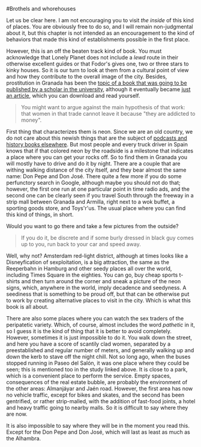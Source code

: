 #Brothels and whorehouses

Let us be clear here. I am not encouraging you to visit *the inside* of this kind of places. You are obviously free to do so, and I will remain non-judgmental about it, but this chapter is not intended as an encouragement to the kind of behaviors that made this kind of establishments possible in the first place.

However, this is an off the beaten track kind of book. You must acknowledge that Lonely Planet does not include a *lewd* route in their otherwise excellent guides or that Fodor's gives one, two or three stars to kinky houses. So it is our turn to look at them from a cultural point of view and how they contribute to the overall image of the city. Besides, prostitution in Granada has been the [topic of a book that was going to be published by a scholar in the university](http://www.granadahoy.com/article/granada/540676/geografia/la/prostitucion/granada.html), although it eventually became [just an article](http://www.rigys.org/estudio/0197.pdf), which you can download and read yourself.

>You might want to argue against the main hypothesis of that work: that women in that trade cannot leave it because "they are addicted to money". 

First thing that characterizes them is neon. Since we are an old country, we do not care about this newish things that are the subject of [podcasts and history books elsewhere](http://99percentinvisible.org/episode/tube-benders/). But most people and every truck driver in Spain knows that if that colored neon by the roadside is a milestone that indicates a place where you can get your rocks off. So to find them in Granada you will mostly have to drive and do it by night. There are a couple that are withing walking distance of the city itself, and they bear almost the same name: Don Pepe and Don José. There quite a few more if you do some perfunctory search in Google, although maybe you should not do that; however, the first one run at one particular point in time radio ads, and the second one can be clearly seen if you travel South through the freeway in a strip mall between Granada and Armilla, right next to a wok buffet, a sporting goods store, and Toys'r'us. The usual place where you can find this kind of things, in short.

Would you want to go there and take a few pictures from the outside?

>If you do it, be discrete and if some burly dressed in black guy comes up to you, run back to your car and speed away.

Well, why not? Amsterdam red-light district, although at times looks like a Disneyfication of sexploitation, is a big attraction, the same as the Reeperbahn in Hamburg and other seedy places all over the world, including Times Square in the eighties. You can go, buy cheap sports t-shirts and then turn around the corner and sneak a picture of the neon signs, which, anywhere in the world, imply decadence and seedyness. A seediness that is something to be proud off, but that can be otherwise put to work by creating alternative places to visit in the city. Which is what this book is all about.

There are also some places where you can watch the sex traders of the peripatetic variety. Which, of course, almost includes the word *pathetic* in it, so I guess it is the kind of thing that it is better to avoid completely. However, sometimes it is just impossible to do it. You walk down the street, and here you have a score of scantily clad women, separated by a preestablished and regular number of meters, and generally walking up and down the kerb to stave off the night chill. Not so long ago, when the buses stopped running in Paseo del Salón, it was one place where they could be seen; this is mentioned too in the study linked above. It is close to a park, which is a convenient place to perform the service. Empty spaces, consequences of the real estate bubble, are probably the environment of the other areas: Almanjáyar and Jaén road. However, the first area has now no vehicle traffic, except for bikes and skates, and the second has been gentrified, or rather strip-malled, with the addition of fast-food joints, a hotel and heavy traffic going to nearby malls. So it is difficult to say where they are now.

It is also impossible to say where they will be in the moment you read this. Except for the Don Pepe and Don José, which will last as least as much as the Alhambra. 
